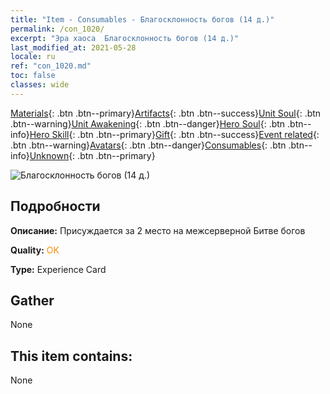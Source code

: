 ```yaml
---
title: "Item - Consumables - Благосклонность богов (14 д.)"
permalink: /con_1020/
excerpt: "Эра хаоса  Благосклонность богов (14 д.)"
last_modified_at: 2021-05-28
locale: ru
ref: "con_1020.md"
toc: false
classes: wide
---
```

 [Materials](/ItemsRU/){: .btn .btn--primary}[Artifacts](/ItemsRU/Artifacts/){: .btn .btn--success}[Unit Soul](/ItemsRU/UnitSoul/){: .btn .btn--warning}[Unit Awakening](/ItemsRU/UnitAwakening/){: .btn .btn--danger}[Hero Soul](/ItemsRU/HeroSoul/){: .btn .btn--info}[Hero Skill](/ItemsRU/HeroSkill/){: .btn .btn--primary}[Gift](/ItemsRU/Gift/){: .btn .btn--success}[Event related](/ItemsRU/Events/){: .btn .btn--warning}[Avatars](/ItemsRU/Avatars/){: .btn .btn--danger}[Consumables](/ItemsRU/Consumables/){: .btn .btn--info}[Unknown](/ItemsRU/Unknown/){: .btn .btn--primary}

 ![Благосклонность богов (14 д.)](/images/a/avatarFrame_62.png)

## Подробности
 **Описание:** Присуждается за 2 место на межсерверной Битве богов

 **Quality:** <span style="color: #FF8C00">OK</span>

 **Type:** Experience Card

## Gather

  None

## This item contains:

  None

